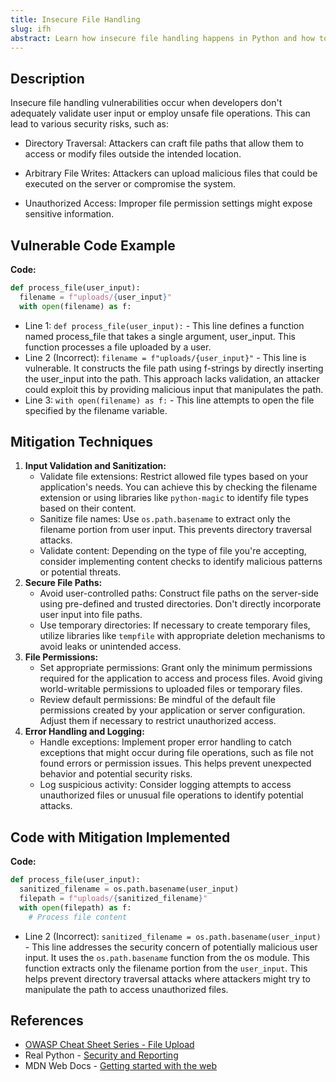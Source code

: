 ```yaml
---
title: Insecure File Handling
slug: ifh
abstract: Learn how insecure file handling happens in Python and how to mitigate it.
---
```



## Description
Insecure file handling vulnerabilities occur when developers don't adequately validate user input or employ unsafe file operations. This can lead to various security risks, such as:
* Directory Traversal: Attackers can craft file paths that allow them to access or modify files outside the intended location.

* Arbitrary File Writes: Attackers can upload malicious files that could be executed on the server or compromise the system.

* Unauthorized Access: Improper file permission settings might expose sensitive information.


## Vulnerable Code Example
**Code:**
```python
def process_file(user_input):
  filename = f"uploads/{user_input}"  
  with open(filename) as f:
```
* Line 1: `def process_file(user_input):` - This line defines a function named process_file that takes a single argument, user_input. This function processes a file uploaded by a user. 
* Line 2 (Incorrect): `filename = f"uploads/{user_input}"` - This line is vulnerable. It constructs the file path using f-strings by directly inserting the user_input into the path. This approach lacks validation, an attacker could exploit this by providing malicious input that manipulates the path.
* Line 3: `with open(filename) as f:` - This line attempts to open the file specified by the filename variable. 



## Mitigation Techniques
1. **Input Validation and Sanitization:**
   - Validate file extensions: Restrict allowed file types based on your application's needs. You can achieve this by checking the filename extension or using libraries like `python-magic` to identify file types based on their content.
   - Sanitize file names: Use `os.path.basename`  to extract only the filename portion from user input. This prevents directory traversal attacks.
   - Validate content: Depending on the type of file you're accepting, consider implementing content checks to identify malicious patterns or potential threats.
2. **Secure File Paths:**
   - Avoid user-controlled paths: Construct file paths on the server-side using pre-defined and trusted directories. Don't directly incorporate user input into file paths.
   - Use temporary directories: If necessary to create temporary files, utilize libraries like `tempfile` with appropriate deletion mechanisms to avoid leaks or unintended access.
3. **File Permissions:**
   - Set appropriate permissions: Grant only the minimum permissions required for the application to access and process files. Avoid giving world-writable permissions to uploaded files or temporary files.
   - Review default permissions: Be mindful of the default file permissions created by your application or server configuration. Adjust them if necessary to restrict unauthorized access.
4. **Error Handling and Logging:**
   - Handle exceptions: Implement proper error handling to catch exceptions that might occur during file operations, such as file not found errors or permission issues. This helps prevent unexpected behavior and potential security risks.
   - Log suspicious activity: Consider logging attempts to access unauthorized files or unusual file operations to identify potential attacks.

## Code with Mitigation Implemented
**Code:**
```python
def process_file(user_input):
  sanitized_filename = os.path.basename(user_input)  
  filepath = f"uploads/{sanitized_filename}"
  with open(filepath) as f:
    # Process file content    
```

* Line 2 (Incorrect): `sanitized_filename = os.path.basename(user_input)` - This line addresses the security concern of potentially malicious user input. It uses the `os.path.basename` function from the os module. This function extracts only the filename portion from the `user_input`. This helps prevent directory traversal attacks where attackers might try to manipulate the path to access unauthorized files.



## References
- [OWASP Cheat Sheet Series - File Upload](https://cheatsheetseries.owasp.org/cheatsheets/File_Upload_Cheat_Sheet.html)
- Real Python - [Security and Reporting](https://realpython.com/security/)
- MDN Web Docs - [Getting started with the web](https://developer.mozilla.org/en-US/docs/Learn/Getting_started_with_the_web)